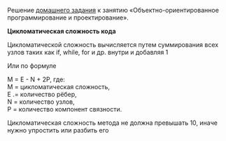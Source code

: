 Решение [домашнего задания](https://github.com/netology-code/javaqa-homeworks/tree/master/oop1) к занятию «Объектно-ориентированное программирование и проектирование».

**Цикломатическая сложность кода**

Цикломатической сложность вычисляется путем суммирования всех узлов таких как if, while, for и др. внутри и добавляя 1

Или по формуле

M = E - N + 2P, где:  
M = цикломатическая сложность,  
E .= количество рёбер,  
N = количество узлов,  
P = количество компонент связности.

Цикломатическая сложность метода не должна превышать 10, иначе нужно упростить или разбить его
